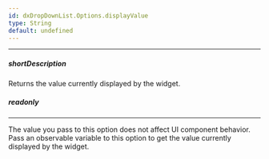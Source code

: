 ```yaml
---
id: dxDropDownList.Options.displayValue
type: String
default: undefined
---
```

---
##### shortDescription
Returns the value currently displayed by the widget.

##### readonly

---
The value you pass to this option does not affect UI component behavior. Pass an observable variable to this option to get the value currently displayed by the widget.
